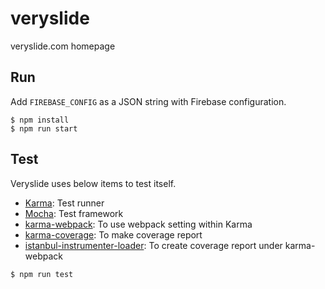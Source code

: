 # veryslide
veryslide.com homepage

## Run
Add `FIREBASE_CONFIG` as a JSON string with Firebase configuration.

```shell
$ npm install
$ npm run start
```

## Test

Veryslide uses below items to test itself.

 - [Karma](https://karma-runner.github.io): Test runner
 - [Mocha](https://mochajs.org/): Test framework
 - [karma-webpack](https://github.com/webpack-contrib/karma-webpack): To use webpack setting within Karma
 - [karma-coverage](https://github.com/karma-runner/karma-coverage): To make coverage report
 - [istanbul-instrumenter-loader](https://github.com/webpack-contrib/istanbul-instrumenter-loader): To create coverage report under karma-webpack

```shell
$ npm run test
```
